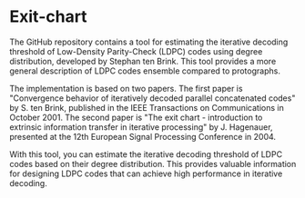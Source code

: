# Exit-chart
The GitHub repository contains a tool for estimating the iterative decoding threshold of Low-Density Parity-Check (LDPC) codes using degree distribution, developed by Stephan ten Brink. This tool provides a more general description of LDPC codes ensemble compared to protographs.

The implementation is based on two papers. The first paper is "Convergence behavior of iteratively decoded parallel concatenated codes" by S. ten Brink, published in the IEEE Transactions on Communications in October 2001. The second paper is "The exit chart - introduction to extrinsic information transfer in iterative processing" by J. Hagenauer, presented at the 12th European Signal Processing Conference in 2004.

With this tool, you can estimate the iterative decoding threshold of LDPC codes based on their degree distribution. This provides valuable information for designing LDPC codes that can achieve high performance in iterative decoding.
